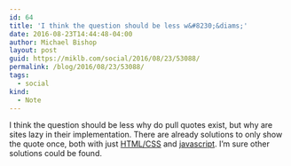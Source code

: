 ```yaml
---
id: 64
title: 'I think the question should be less w&#8230;&diams;'
date: 2016-08-23T14:44:48-04:00
author: Michael Bishop
layout: post
guid: https://miklb.com/social/2016/08/23/53088/
permalink: /blog/2016/08/23/53088/
tags:
  - social
kind:
  - Note
---
```

<p>I think the question should be less why do pull quotes exist, but why are sites lazy in their implementation. There are already solutions to only show the quote once, both with just <a href="http://miekd.com/articles/pull-quotes-with-html5-and-css/">HTML/CSS</a> and <a href="http://www.456bereastreet.com/archive/200609/automatic_pullquotes_with_javascript_and_css/">javascript</a>. I’m sure other solutions could be found.</p>
